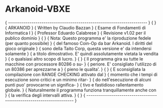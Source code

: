 # Arkanoid-VBXE

{ ----------------------------------------------------------------------- }
{                                                                         }
{                                 ARKANOID                                }
{                         Written by Claudio Bazzan                       }
{                     Esame di Fondamenti di Informatica I                }
{                         Professor Eduardo Calabrese                     }
{                    Revisione v1.02 per il publico dominio               }
{                                                                         }
{ Nota: Questo programma e' la riproduzione fedele (per quanto possibile) }
{       del famoso Coin-Op da bar Arkanoid. I diritti del gioco originale }
{       sono della Taito Corp, questa versione e' da intendersi solamente }
{       a titolo dimostrativo. E' quindi assolutamente vietata la vendita }
{       o qualsiasi altro scopo di lucro.                                 }
{                                                                         }
{       Il programma gira su tutte le macchine con processore 80286 o su- }
{       periore. E' consigliato l'utilizzo di un 80386 per aprezzarne a   }
{       pieno le qualita'.                                                }
{                                                                         }
{       E sconsigliata la compilazione con RANGE CHECKING attivato dal    }
{       momento che i tempi di esecuzione sono critici e un minimo ritar- }
{       do nell'esecuzione di alcuni punti puo' provocarne un significa-  }
{       tivo e fastidioso rallentamento globale.                          }
{       Naturalmente il programma funziona tranquillamente anche con      }
{       la verifica degli intervalli attiva.                              }
{                                                                         }
{ ----------------------------------------------------------------------- }
